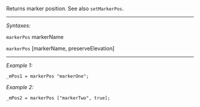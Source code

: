 Returns marker position. See also `setMarkerPos`.


---
*Syntaxes:*

`markerPos` markerName

`markerPos` [markerName, preserveElevation]

---
*Example 1:*

```sqf
_mPos1 = markerPos "markerOne";
```

*Example 2:*

```sqf
_mPos2 = markerPos ["markerTwo", true];
```
